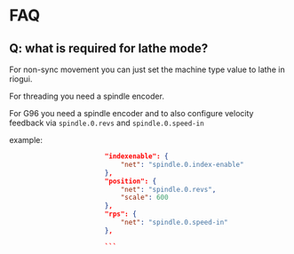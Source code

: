 # FAQ

## Q: what is required for lathe mode?

For non-sync movement you can just set the machine type value to lathe in riogui.

For threading you need a spindle encoder.

For G96 you need a spindle encoder and to also configure velocity feedback via `spindle.0.revs` and `spindle.0.speed-in`

example: 

```json
                        "indexenable": {
                            "net": "spindle.0.index-enable"
                        },
                        "position": {
                            "net": "spindle.0.revs",
                            "scale": 600
                        },
                        "rps": {
                            "net": "spindle.0.speed-in"
                        },

                        ```
